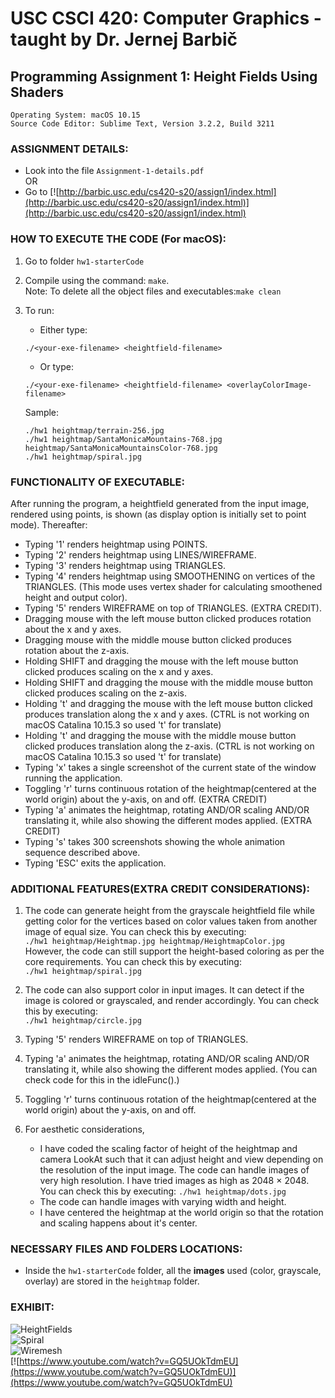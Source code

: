 # **USC CSCI 420: Computer Graphics - taught by Dr. Jernej Barbič**  

## **Programming Assignment 1: Height Fields Using Shaders**  

    Operating System: macOS 10.15
    Source Code Editor: Sublime Text, Version 3.2.2, Build 3211

### **ASSIGNMENT DETAILS:**
- Look into the file ```Assignment-1-details.pdf```  
                OR
- Go to [![http://barbic.usc.edu/cs420-s20/assign1/index.html](http://barbic.usc.edu/cs420-s20/assign1/index.html)](http://barbic.usc.edu/cs420-s20/assign1/index.html)

### **HOW TO EXECUTE THE CODE (For macOS):**
1. Go to folder ```hw1-starterCode```
2. Compile using the command: ```make```.  
Note: To delete all the object files and executables:```make clean```

2. To run\:  
    - Either type\: 
    ```
    ./<your-exe-filename> <heightfield-filename>
    ``` 
    - Or type: 
    ```
    ./<your-exe-filename> <heightfield-filename> <overlayColorImage-filename>
    ```
    Sample:  
    ```
    ./hw1 heightmap/terrain-256.jpg  
    ./hw1 heightmap/SantaMonicaMountains-768.jpg heightmap/SantaMonicaMountainsColor-768.jpg  
    ./hw1 heightmap/spiral.jpg
    ```

### **FUNCTIONALITY OF EXECUTABLE:**
After running the program, a heightfield generated from the input image, rendered using points, is shown (as display option is initially set to point mode). Thereafter:  
- Typing '1' renders heightmap using POINTS.  
- Typing '2' renders heightmap using LINES/WIREFRAME.  
- Typing '3' renders heightmap using TRIANGLES.  
- Typing '4' renders heightmap using SMOOTHENING on vertices of the TRIANGLES. (This mode uses vertex shader for calculating smoothened height and output color).  
- Typing '5' renders WIREFRAME on top of TRIANGLES. (EXTRA CREDIT).  
- Dragging mouse with the left mouse button clicked produces rotation about the x and y axes.  
- Dragging mouse with the middle mouse button clicked produces rotation about the z-axis.
- Holding SHIFT and dragging the mouse with the left mouse button clicked produces scaling on the x and y axes.
- Holding SHIFT and dragging the mouse with the middle mouse button clicked produces scaling on the z-axis.
- Holding 't' and dragging the mouse with the left mouse button clicked produces translation along the x and y axes. (CTRL is not working on macOS Catalina 10.15.3 so used 't' for translate)
- Holding 't' and dragging the mouse with the middle mouse button clicked produces translation along the z-axis. (CTRL is not working on macOS Catalina 10.15.3 so used 't' for translate)
- Typing 'x' takes a single screenshot of the current state of the window running the application.
- Toggling 'r' turns continuous rotation of the heightmap(centered at the world origin) about the y-axis, on and off. (EXTRA CREDIT)
- Typing 'a' animates the heightmap, rotating AND/OR scaling AND/OR translating it, while also showing the different modes applied. (EXTRA CREDIT)
- Typing 's' takes 300 screenshots showing the whole animation sequence described above.
- Typing 'ESC' exits the application.

### **ADDITIONAL FEATURES(EXTRA CREDIT CONSIDERATIONS):**

1. The code can generate height from the grayscale heightfield file while getting color for the vertices based on color values taken from another image of equal size. You can check this by executing:  
```./hw1 heightmap/Heightmap.jpg heightmap/HeightmapColor.jpg```  
However, the code can still support the height-based coloring as per the core requirements. You can check this by executing:  
```./hw1 heightmap/spiral.jpg```

2. The code can also support color in input images. It can detect if the image is colored or grayscaled, and render accordingly. You can check this by executing:  
```./hw1 heightmap/circle.jpg```

3. Typing '5' renders WIREFRAME on top of TRIANGLES.

4. Typing 'a' animates the heightmap, rotating AND/OR scaling AND/OR translating it, while also showing the different modes applied. (You can check code for this in the idleFunc().)

5. Toggling 'r' turns continuous rotation of the heightmap(centered at the world origin) about the y-axis, on and off.

6. For aesthetic considerations,
   -  I have coded the scaling factor of height of the heightmap and camera LookAt such that it can adjust height and view depending on the resolution of the input image. The code can handle images of very high resolution. I have tried images as high as 2048 × 2048. You can check this by executing: 
 ```./hw1 heightmap/dots.jpg```
   - The code can handle images with varying width and height.
   - I have centered the heightmap at the world origin so that the rotation and scaling happens about it's center.

### **NECESSARY FILES AND FOLDERS LOCATIONS:**

- Inside the ```hw1-starterCode``` folder, all the **images** used (color, grayscale, overlay) are stored in the ```heightmap``` folder.

### **EXHIBIT:**
![HeightFields](sample-images/heightfields.png)  
![Spiral](sample-images/Spiral.png)  
![Wiremesh](sample-images/Wiremesh.png)  
[![https://www.youtube.com/watch?v=GQ5UOkTdmEU](https://www.youtube.com/watch?v=GQ5UOkTdmEU)](https://www.youtube.com/watch?v=GQ5UOkTdmEU)